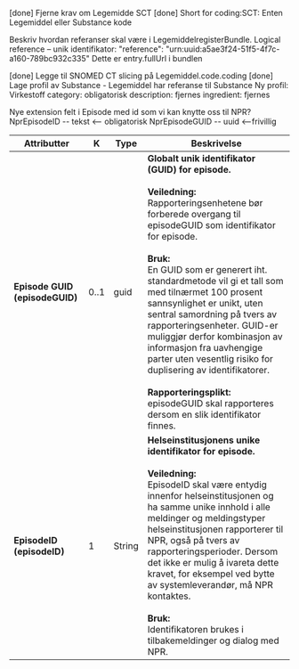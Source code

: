 

[done] Fjerne krav om Legemidde SCT
[done] Short for coding:SCT: Enten Legemiddel eller Substance kode


Beskriv hvordan referanser skal være i LegemiddelregisterBundle.
Logical reference – unik identifikator:
"reference": "urn:uuid:a5ae3f24-51f5-4f7c-a160-789bc932c335"
Dette er entry.fullUrl i bundlen


[done] Legge til SNOMED CT slicing på  Legemiddel.code.coding
[done] Lage profil av Substance - Legemiddel har referanse til Substance
        Ny profil:  Virkestoff
        category: obligatorisk
        description: fjernes
        ingredient: fjernes


Nye extension felt i Episode med id som vi kan knytte oss til NPR?
NprEpisodeID   -- tekst  <-- obligatorisk 
NprEpisodeGUID -- uuid  <--frivillig


| Attributter                      | K   | Type   | Beskrivelse |
|----------------------------------|-----|--------|-------------|
| **Episode GUID (episodeGUID)**   | 0..1 | guid  | **Globalt unik identifikator (GUID) for episode.**<br><br>**Veiledning:**<br>Rapporteringsenhetene bør forberede overgang til episodeGUID som identifikator for episode.<br><br>**Bruk:**<br>En GUID som er generert iht. standardmetode vil gi et tall som med tilnærmet 100 prosent sannsynlighet er unikt, uten sentral samordning på tvers av rapporteringsenheter. GUID-er muliggjør derfor kombinasjon av informasjon fra uavhengige parter uten vesentlig risiko for duplisering av identifikatorer.<br><br>**Rapporteringsplikt:**<br>episodeGUID skal rapporteres dersom en slik identifikator finnes. |
| **EpisodeID (episodeID)**        | 1   | String | **Helseinstitusjonens unike identifikator for episode.**<br><br>**Veiledning:**<br>EpisodeID skal være entydig innenfor helseinstitusjonen og ha samme unike innhold i alle meldinger og meldingstyper helseinstitusjonen rapporterer til NPR, også på tvers av rapporteringsperioder. Dersom det ikke er mulig å ivareta dette kravet, for eksempel ved bytte av systemleverandør, må NPR kontaktes.<br><br>**Bruk:**<br>Identifikatoren brukes i tilbakemeldinger og dialog med NPR. |

